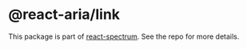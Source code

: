# @react-aria/link

This package is part of [react-spectrum](https://github.com/adobe/react-spectrum). See the repo for more details.

